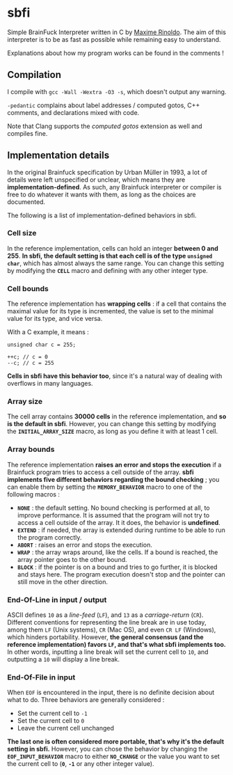 # sbfi

Simple BrainFuck Interpreter written in C by [Maxime Rinoldo](mailto:maxime.rinoldo@epitech.eu). The aim of this interpreter is to be as fast as possible while remaining easy to understand.

Explanations about how my program works can be found in the comments !

## Compilation

I compile with `gcc -Wall -Wextra -O3 -s`, which doesn't output any warning.

`-pedantic` complains about label addresses / computed gotos, C++ comments, and declarations mixed with code.

Note that Clang supports the *computed gotos* extension as well and compiles fine.

## Implementation details

In the original Brainfuck specification by Urban Müller in 1993, a lot of details were left unspecified or unclear, which means they are **implementation-defined**. As such, any Brainfuck interpreter or compiler is free to do whatever it wants with them, as long as the choices are documented.

The following is a list of implementation-defined behaviors in sbfi.

### Cell size

In the reference implementation, cells can hold an integer **between 0 and 255**. **In sbfi, the default setting is that each cell is of the type `unsigned char`**, which has almost always the same range. You can change this setting by modifying the **`CELL`** macro and defining with any other integer type.

### Cell bounds

The reference implementation has **wrapping cells** : if a cell that contains the maximal value for its type is incremented, the value is set to the minimal value for its type, and vice versa.

With a C example, it means :
```
unsigned char c = 255;

++c; // c = 0
--c; // c = 255
```
**Cells in sbfi have this behavior too**, since it's a natural way of dealing with overflows in many languages.

### Array size

The cell array contains **30000 cells** in the reference implementation, and **so is the default in sbfi**. However, you can change this setting by modifying the **`INITIAL_ARRAY_SIZE`** macro, as long as you define it with at least 1 cell.

### Array bounds

The reference implementation **raises an error and stops the execution** if a Brainfuck program tries to access a cell outside of the array. **sbfi implements five different behaviors regarding the bound checking** ; you can enable them by setting the **`MEMORY_BEHAVIOR`** macro to one of the following macros :

- **`NONE`**   : the default setting. No bound checking is performed at all, to improve performance. It is assumed that the program will not try to access a cell outside of the array. It it does, the behavior is **undefined**.
- **`EXTEND`** : if needed, the array is extended during runtime to be able to run the program correctly. 
- **`ABORT`**  : raises an error and stops the execution.
- **`WRAP`**   : the array wraps around, like the cells. If a bound is reached, the array pointer goes to the other bound.
- **`BLOCK`**  : if the pointer is on a bound and tries to go further, it is blocked and stays here. The program execution doesn't stop and the pointer can still move in the other direction. 

### End-Of-Line in input / output

ASCII defines `10` as a *line-feed* (`LF`), and `13` as a *carriage-return* (`CR`). Different conventions for representing the line break are in use today, among them `LF` (Unix systems), `CR` (Mac OS), and even `CR LF` (Windows), which hinders portability. However, **the general consensus (and the reference implementation) favors `LF`, and that's what sbfi implements too.** In other words, inputting a line break will set the current cell to `10`, and outputting a `10` will display a line break.

### End-Of-File in input

When `EOF` is encountered in the input, there is no definite decision about what to do. Three behaviors are generally considered :

- Set the current cell to `-1`
- Set the current cell to `0`
- Leave the current cell unchanged

**The last one is often considered more portable, that's why it's the default setting in sbfi.** However, you can chose the behavior by changing the **`EOF_INPUT_BEHAVIOR`** macro to either **`NO_CHANGE`** or the value you want to set the current cell to (**`0`**, **`-1`** or any other integer value).
